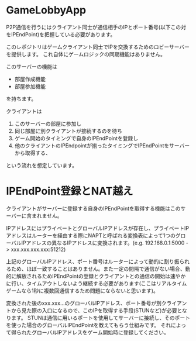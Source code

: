 # GameLobbyApp

P2P通信を行うにはクライアント同士が通信相手のIPとポート番号(以下この対をIPEndPoint)を把握している必要があります。

このレポジトリはゲームクライアント同士でIPを交換するためのロビーサーバーを提供します。
これ自体にゲームロジックの同期機能はありません。

このサーバーの機能は
- 部屋作成機能
- 部屋参加機能

を持ちます。

クライアントは
1. このサーバーの部屋に参加し
2. 同じ部屋に別クライアントが接続するのを待ち
3. ゲーム開始のタイミングで自身のIPEndPointを登録し
4. 他のクライアントのIPEndpointが揃ったタイミングでIPEndPointをサーバーから取得する、

という流れを想定しています。

# IPEndPoint登録とNAT越え

クライアントがサーバーに登録する自身のIPEndPointを取得する機能はこのサーバーに含まれません。

IPアドレスにはプライベートとグローバルIPアドレスが存在し、プライベートIPアドレスはルーターを経由する際にNAPTと呼ばれる変換表によって1つのグローバルIPアドレスの異なるIPアドレスに変換されます。(e.g. 192.168.0.1:5000 -> xxx.xxx.xxx.xxx:51212)

上記のグローバルIPアドレス、ポート番号はルーターによって動的に割り振られるため、ほぼ一致することはありません。また一定の間隔で通信がない場合、動的に解放されるためIPEndPointの登録とクライアントとの通信の開始は速やかに行い、タイムアウトしないよう継続する必要があります(ここはリアルタイムゲームなら1秒に複数回通信するため問題にならないと思います)。

変換された後のxxx.xxx...のグローバルIPアドレス、ポート番号が別クライアントから見た際の入口になるので、このIPを取得する手段(STUNなど)が必要となります。
STUNは通信に用いるポートを使用してサーバーに接続し、そのポートを使った場合のグローバルIPEndPointを教えてもらう仕組みです。
それによって得られたグローバルIPアドレスをゲーム開始時に登録してください。